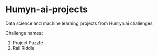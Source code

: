 # Humyn-ai-projects
Data science and machine learning projects from Humyn.ai challenges 

Challenge names:
1) Project Puzzle
2) Rail Riddle
